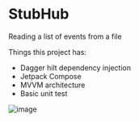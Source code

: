 # StubHub

Reading a list of events from a file

Things this project has:
* Dagger hilt dependency injection
* Jetpack Compose
* MVVM architecture
* Basic unit test

![image](https://user-images.githubusercontent.com/11150627/182259567-ff00c87b-a1c1-4016-8dc4-35ae55015827.png)
